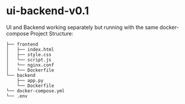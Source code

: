 # ui-backend-v0.1

UI and Backend working separately but running with the same docker-compose
Project Structure:

```
├── frontend
│   ├── index.html
│   ├── style.css
│   └── script.js
│   └── nginx.conf
│   └── Dockerfile
└── backend
    ├── app.py
    └── Dockerfile
└── docker-compose.yml
└── .env
```
